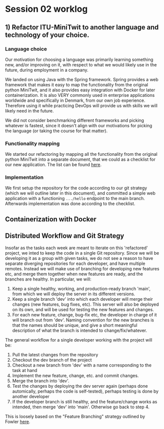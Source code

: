 # Session 02 worklog 
## 1) Refactor ITU-MiniTwit to another language and technology of your choice.
### Language choice
Our motivation for choosing a language was primarily learning something new, and/or improving on it, with respect to what we would likely use in the future, during employment in a company. 

We landed on using Java with the Spring framework. Spring provides a web framework that makes it easy to map the functionality from the original python MiniTwit, and it also provides easy integration with Docker for later containerization. It is also VERY commonly used in enterprise applications worldwide and specifically in Denmark, from our own job experience. Therefore using it while practicing DevOps will provide us with skills we will likely need in the future. 

We did not consider benchmarking different frameworks and picking whatever is fastest, since it doesn't align with our motivations for picking the language (or taking the course for that matter). 

### Functionality mapping
We started our refactoring by mapping all the functionality from the original python MiniTwit into a separate document, that we could as a checklist for our new application. The list can be found [here](https://github.com/Magmose/ITU2023-DevOps/tree/dev/worklogs/session02/original_functionality.md).

### Implementation
We first setup the repository for the code according to our git strategy (which we will outline later in this document), and committed a simple web application with a functioning `.../hello` endpoint to the main branch. Afterwards implementation was done according to the checklist.

## Containerization with Docker


## Distributed Workflow and Git Strategy
Insofar as the tasks each week are meant to iterate on this 'refactored' project, we inted to keep the code in a single Git repository. Since we will be developing it as a group with given tasks, we do not see a reason to have separate diverging repositories for each developer, and have multiple remotes. Instead we will make use of branching for developing new features etc, and merge them together when new features are ready, and the branches are healthy. In particular, we will:
1. Keep a single healthy, working, and production-ready branch 'main', from which we will deploy the server in its different versions. 
2. Keep a single branch 'dev' into which each developer will merge their changes (new features, bug fixes, etc). This server will also be deployed on its own, and will be used for testing the new features and changes. 
3. For each new feature, change, bug-fix etc, the developer in charge of it will branch out from 'dev'. Naming convention for the new branches is that the names should be unique, and give a short meaningful description of what the branch is intended to change/fix/whatever. 

The general workflow for a single developer working with the project will be: 
1. Pull the latest changes from the repository
2. Checkout the dev branch of the project
3. Checkout a new branch from 'dev' with a name corresponding to the task at hand
4. Implement the new feature, change, etc. and commit changes. 
5. Merge the branch into 'dev'. 
6. Test the changes by deploying the dev server again (perhaps done automically, perhaps the code is self-tested), perhaps testing is done by another developer
7. If the developer branch is still healthy, and the feature/change works as intended, then merge 'dev' into 'main'. Otherwise go back to step 4. 

This is loosely based on the "Feature Branching" strategy outlined by Fowler [here](https://martinfowler.com/articles/branching-patterns.html).
